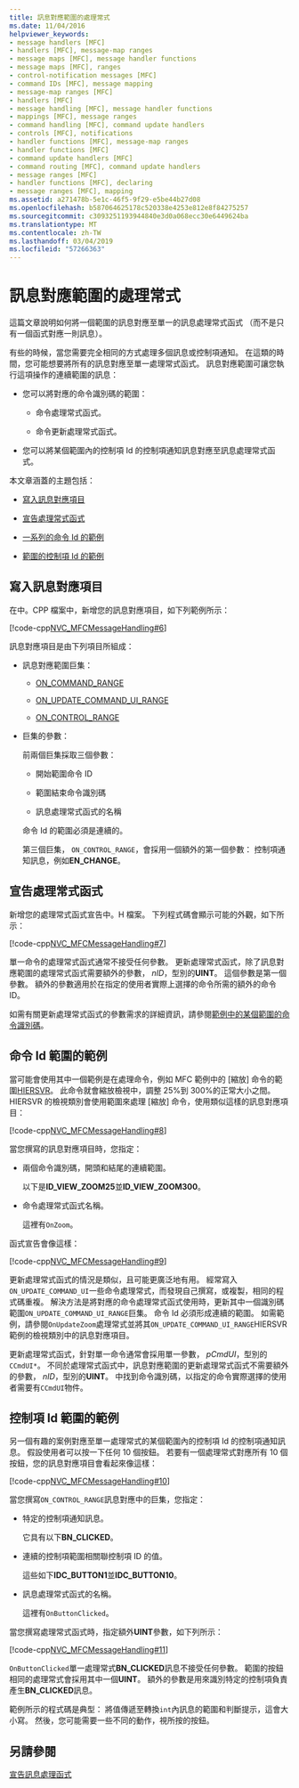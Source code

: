 ```yaml
---
title: 訊息對應範圍的處理常式
ms.date: 11/04/2016
helpviewer_keywords:
- message handlers [MFC]
- handlers [MFC], message-map ranges
- message maps [MFC], message handler functions
- message maps [MFC], ranges
- control-notification messages [MFC]
- command IDs [MFC], message mapping
- message-map ranges [MFC]
- handlers [MFC]
- message handling [MFC], message handler functions
- mappings [MFC], message ranges
- command handling [MFC], command update handlers
- controls [MFC], notifications
- handler functions [MFC], message-map ranges
- handler functions [MFC]
- command update handlers [MFC]
- command routing [MFC], command update handlers
- message ranges [MFC]
- handler functions [MFC], declaring
- message ranges [MFC], mapping
ms.assetid: a271478b-5e1c-46f5-9f29-e5be44b27d08
ms.openlocfilehash: b587064625178c520338e4253e812e8f84275257
ms.sourcegitcommit: c3093251193944840e3d0a068ecc30e6449624ba
ms.translationtype: MT
ms.contentlocale: zh-TW
ms.lasthandoff: 03/04/2019
ms.locfileid: "57266363"
---
```

# <a name="handlers-for-message-map-ranges"></a>訊息對應範圍的處理常式

這篇文章說明如何將一個範圍的訊息對應至單一的訊息處理常式函式 （而不是只有一個函式對應一則訊息）。

有些的時候，當您需要完全相同的方式處理多個訊息或控制項通知。 在這類的時間，您可能想要將所有的訊息對應至單一處理常式函式。 訊息對應範圍可讓您執行這項操作的連續範圍的訊息：

- 您可以將對應的命令識別碼的範圍：

  - 命令處理常式函式。

  - 命令更新處理常式函式。

- 您可以將某個範圍內的控制項 Id 的控制項通知訊息對應至訊息處理常式函式。

本文章涵蓋的主題包括：

- [寫入訊息對應項目](#_core_writing_the_message.2d.map_entry)

- [宣告處理常式函式](#_core_declaring_the_handler_function)

- [一系列的命令 Id 的範例](#_core_example_for_a_range_of_command_ids)

- [範圍的控制項 Id 的範例](#_core_example_for_a_range_of_control_ids)

##  <a name="_core_writing_the_message.2d.map_entry"></a> 寫入訊息對應項目

在中。CPP 檔案中，新增您的訊息對應項目，如下列範例所示：

[!code-cpp[NVC_MFCMessageHandling#6](../mfc/codesnippet/cpp/handlers-for-message-map-ranges_1.cpp)]

訊息對應項目是由下列項目所組成：

- 訊息對應範圍巨集：

  - [ON_COMMAND_RANGE](reference/message-map-macros-mfc.md#on_command_range)

  - [ON_UPDATE_COMMAND_UI_RANGE](reference/message-map-macros-mfc.md#on_update_command_ui_range)

  - [ON_CONTROL_RANGE](reference/message-map-macros-mfc.md#on_control_range)

- 巨集的參數：

  前兩個巨集採取三個參數：

  - 開始範圍命令 ID

  - 範圍結束命令識別碼

  - 訊息處理常式函式的名稱

  命令 Id 的範圍必須是連續的。

  第三個巨集， `ON_CONTROL_RANGE`，會採用一個額外的第一個參數： 控制項通知訊息，例如**EN_CHANGE**。

##  <a name="_core_declaring_the_handler_function"></a> 宣告處理常式函式

新增您的處理常式函式宣告中。H 檔案。 下列程式碼會顯示可能的外觀，如下所示：

[!code-cpp[NVC_MFCMessageHandling#7](../mfc/codesnippet/cpp/handlers-for-message-map-ranges_2.h)]

單一命令的處理常式函式通常不接受任何參數。 更新處理常式函式，除了訊息對應範圍的處理常式函式需要額外的參數， *nID*，型別的**UINT**。 這個參數是第一個參數。 額外的參數適用於在指定的使用者實際上選擇的命令所需的額外的命令 ID。

如需有關更新處理常式函式的參數需求的詳細資訊，請參閱[範例中的某個範圍的命令識別碼](#_core_example_for_a_range_of_command_ids)。

##  <a name="_core_example_for_a_range_of_command_ids"></a> 命令 Id 範圍的範例

當可能會使用其中一個範例是在處理命令，例如 MFC 範例中的 [縮放] 命令的範圍[HIERSVR](../visual-cpp-samples.md)。 此命令就會縮放檢視中，調整 25%到 300%的正常大小之間。 HIERSVR 的檢視類別會使用範圍來處理 [縮放] 命令，使用類似這樣的訊息對應項目：

[!code-cpp[NVC_MFCMessageHandling#8](../mfc/codesnippet/cpp/handlers-for-message-map-ranges_3.cpp)]

當您撰寫的訊息對應項目時，您指定：

- 兩個命令識別碼，開頭和結尾的連續範圍。

   以下是**ID_VIEW_ZOOM25**並**ID_VIEW_ZOOM300**。

- 命令處理常式函式名稱。

   這裡有`OnZoom`。

函式宣告會像這樣：

[!code-cpp[NVC_MFCMessageHandling#9](../mfc/codesnippet/cpp/handlers-for-message-map-ranges_4.h)]

更新處理常式函式的情況是類似，且可能更廣泛地有用。 經常寫入`ON_UPDATE_COMMAND_UI`一些命令處理常式，而發現自己撰寫，或複製，相同的程式碼重複。 解決方法是將對應的命令處理常式函式使用時，更新其中一個識別碼範圍`ON_UPDATE_COMMAND_UI_RANGE`巨集。 命令 Id 必須形成連續的範圍。 如需範例，請參閱`OnUpdateZoom`處理常式並將其`ON_UPDATE_COMMAND_UI_RANGE`HIERSVR 範例的檢視類別中的訊息對應項目。

更新處理常式函式，針對單一命令通常會採用單一參數， *pCmdUI*，型別的`CCmdUI*`。 不同於處理常式函式中，訊息對應範圍的更新處理常式函式不需要額外的參數， *nID*，型別的**UINT**。 中找到命令識別碼，以指定的命令實際選擇的使用者需要有`CCmdUI`物件。

##  <a name="_core_example_for_a_range_of_control_ids"></a> 控制項 Id 範圍的範例

另一個有趣的案例對應至單一處理常式的某個範圍內的控制項 Id 的控制項通知訊息。 假設使用者可以按一下任何 10 個按鈕。 若要有一個處理常式對應所有 10 個按鈕，您的訊息對應項目會看起來像這樣：

[!code-cpp[NVC_MFCMessageHandling#10](../mfc/codesnippet/cpp/handlers-for-message-map-ranges_5.cpp)]

當您撰寫`ON_CONTROL_RANGE`訊息對應中的巨集，您指定：

- 特定的控制項通知訊息。

   它具有以下**BN_CLICKED**。

- 連續的控制項範圍相關聯控制項 ID 的值。

   這些如下**IDC_BUTTON1**並**IDC_BUTTON10**。

- 訊息處理常式函式的名稱。

   這裡有`OnButtonClicked`。

當您撰寫處理常式函式時，指定額外**UINT**參數，如下列所示：

[!code-cpp[NVC_MFCMessageHandling#11](../mfc/codesnippet/cpp/handlers-for-message-map-ranges_6.cpp)]

`OnButtonClicked`單一處理常式**BN_CLICKED**訊息不接受任何參數。 範圍的按鈕相同的處理常式會採用其中一個**UINT**。 額外的參數是用來識別特定的控制項負責產生**BN_CLICKED**訊息。

範例所示的程式碼是典型： 將值傳遞至轉換`int`內訊息的範圍和判斷提示，這會大小寫。 然後，您可能需要一些不同的動作，視所按的按鈕。

## <a name="see-also"></a>另請參閱

[宣告訊息處理函式](../mfc/declaring-message-handler-functions.md)
